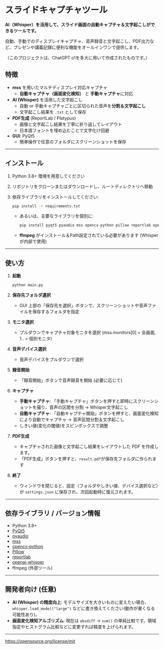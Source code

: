 # スライドキャプチャツール

**AI（Whisper）を活用して、スライド画面の自動キャプチャ＆文字起こしができるツールです。**

自動、手動でのディスプレイキャプチャ、音声録音と文字起こし、PDF出力など、プレゼンや講義記録に便利な機能をオールインワンで提供します。

（このプロジェクトは、ChatGPT o1を多大に用いて作成されたものです。）

## 特徴

- **mss** を用いたマルチディスプレイ対応キャプチャ
    - **自動キャプチャ（画面変化検知）** と **手動キャプチャ**に対応
- **AI (Whisper)** を活用した文字起こし
    - 自動 or 手動キャプチャごとに区切られた音声を**分割＆文字起こし**
    - 文字起こし結果を `.txt` として保存
- **PDF生成** (ReportLab / Platypus)
    - 画像と文字起こし結果を丁寧に折り返してレイアウト
    - 日本語フォントを埋め込むことで文字化け回避
- **GUI**: PyQt5
    - 簡単操作で任意のフォルダにスクリーンショットを保存

---

## インストール

1. Python 3.8+ 環境を用意してください
2. リポジトリをクローンまたはダウンロードし、ルートディレクトリへ移動
3. 依存ライブラリをインストールしてください:
    
    ```bash
    pip install -r requirements.txt
    
    ```
    
    - あるいは、主要なライブラリを個別に:
        
        ```bash
        pip install pyqt5 pyaudio mss opencv-python pillow reportlab openai-whisper
        
        ```
        
    - **ffmpeg** がインストール＆Path設定されている必要があります (Whisperが内部で使用)

---

## 使い方

1. **起動**
    
    ```bash
    python main.py
    
    ```
    
2. **保存先フォルダ選択**
    - GUI 上部の「保存先を選択」ボタンで、スクリーンショットや音声ファイルを保存するフォルダを指定
3. **モニタ選択**
    - プルダウンでキャプチャ対象モニタを選択 (mss.monitors[0] = 全画面, 1.. = 個別モニタ)
4. **音声デバイス選択**
    - 音声デバイスをプルダウンで選択
5. **録音開始**
    - 「録音開始」ボタンで音声録音を開始 (必要に応じて)
6. **キャプチャ**
    - **手動キャプチャ**: 「手動キャプチャ」ボタンを押すと即時にスクリーンショットを撮り、音声の区間を分割 → Whisper文字起こし
    - **自動キャプチャ**: 「自動キャプチャ開始」ボタンを押すと、画面変化検知により自動でキャプチャ → 音声区間分割＆文字起こし
    - しきい値(変化の閾値)をスピンボックスで調整
7. **PDF生成**
    - キャプチャされた画像と文字起こし結果をレイアウトした PDF を作成します。
    - 「PDF生成」ボタンを押すと、`result.pdf`が保存先フォルダに作られます
8. **終了**
    - ウィンドウを閉じると、設定（フォルダやしきい値、デバイス選択など）が `settings.json` に保存され、次回起動時に復元されます。

---


## 依存ライブラリ / バージョン情報

- Python 3.8+
- [PyQt5](https://pypi.org/project/PyQt5/)
- [pyaudio](https://pypi.org/project/PyAudio/)
- [mss](https://pypi.org/project/mss/)
- [opencv-python](https://pypi.org/project/opencv-python/)
- [Pillow](https://pypi.org/project/Pillow/)
- [reportlab](https://pypi.org/project/reportlab/)
- [openai-whisper](https://github.com/openai/whisper)
- ffmpeg (外部ツール)





---

## 開発者向け (任意)

- **AI (Whisper) の精度向上**: モデルサイズを大きいものに変えたい場合、`whisper.load_model("large")` などに書き換えてください(動作が重くなる可能性あり)。
- **画面変化検知アルゴリズム**: 現在は `absdiff` → `sum()` の単純比較です。領域指定やヒストグラム比較などに変更すれば精度を上げられます。


---
https://opensource.org/license/mit
